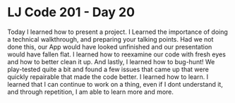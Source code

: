 # LJ Code 201 - Day 20

Today I learned how to present a project. I Learned the importance of doing a technical walkthrough, and preparing your talking points. Had we not done this, our App would have looked unfinished and our presentation would have fallen flat. I learned how to reexamine our code with fresh eyes and how to better clean it up. And lastly, I learned how to bug-hunt! We play-tested quite a bit and found a few issues that came up that were quickly repairable that made the code better. I learned how to learn. I learned that I can continue to work on a thing, even if I dont understand it, and through repetition, I am able to learn more and more.
